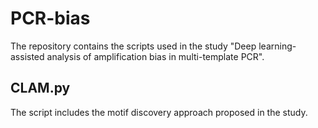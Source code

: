 # PCR-bias

The repository contains the scripts used in the study "Deep learning-assisted analysis of amplification bias in multi-template PCR".

## CLAM.py
The script includes the motif discovery approach proposed in the study.